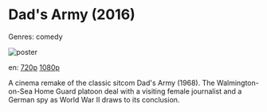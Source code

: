 # Dad's Army (2016)

Genres: comedy

![poster](http://image.tmdb.org/t/p/w500/nv6fwHlQ6CVuUeCTQ88rK4IOTb.jpg)

en:
  [720p](magnet:?xt=urn:btih:2E21ED4BC822E80C84585FBC4921B59E8C2A8E58&tr=udp://glotorrents.pw:6969/announce&tr=udp://tracker.opentrackr.org:1337/announce&tr=udp://torrent.gresille.org:80/announce&tr=udp://tracker.openbittorrent.com:80&tr=udp://tracker.coppersurfer.tk:6969&tr=udp://tracker.leechers-paradise.org:6969&tr=udp://p4p.arenabg.ch:1337&tr=udp://tracker.internetwarriors.net:1337)
  [1080p](magnet:?xt=urn:btih:5EF7AFF34B3278238CC39A216E93DF0BE6D01E32&tr=udp://glotorrents.pw:6969/announce&tr=udp://tracker.opentrackr.org:1337/announce&tr=udp://torrent.gresille.org:80/announce&tr=udp://tracker.openbittorrent.com:80&tr=udp://tracker.coppersurfer.tk:6969&tr=udp://tracker.leechers-paradise.org:6969&tr=udp://p4p.arenabg.ch:1337&tr=udp://tracker.internetwarriors.net:1337)
  


A cinema remake of the classic sitcom Dad's Army (1968). The Walmington-on-Sea Home Guard platoon deal with a visiting female journalist and a German spy as World War II draws to its conclusion.